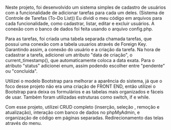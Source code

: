 Neste projeto, foi desenvolvido um sistema simples de cadastro de usuários com a funcionalidade de adicionar tarefas para cada um deles. (Sistema de Controle de Tarefas (To-Do List))
Eu dividi o meu código em arquivos para cada funcionalidade, como cadastrar, listar, editar e excluir usuários. A conexão com o banco de dados foi feita usando o arquivo config.php.

Para as tarefas, foi criada uma tabela separada chamada tarefas, que possui uma conexão com a tabela usuarios através de Foreign Key. Garantindo assim, a conexão do usuário e a criação da tarefa. Na hora de cadastrar a tarefa, adicionei um atributo "data de criação", o current_timestamp(), que automaticamente coloca a data exata. Para o atributo "status" adicionei enum, assim podendo escolher entre "pendente" ou "concluída".

Utilizei o modelo Bootstrap para melhorar a aparência do sistema, já que o foco desse projeto não era uma criação de FRONT END, então utilizei o Bootstrap para deixa os formulários e as tabelas mais organizados e fáceis de usar. Também foram utilizadas estruturas como switch, if e while.

Com esse projeto, utilizei CRUD completo (inserção, seleção , remoção e atualização), interação com banco de dados no phpMyAdmin, e organização de código em páginas separadas. Redirecionamento das telas através do menu.
